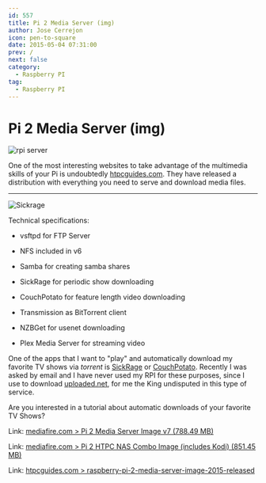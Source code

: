 ```yaml
---
id: 557
title: Pi 2 Media Server (img)
author: Jose Cerrejon
icon: pen-to-square
date: 2015-05-04 07:31:00
prev: /
next: false
category:
  - Raspberry PI
tag:
  - Raspberry PI
---
```


# Pi 2 Media Server (img)

![rpi server](/images/2015/05/raspberry-pi-media-server.png)

One of the most interesting websites to take advantage of the multimedia skills of your Pi is undoubtedly  [htpcguides.com](http://www.htpcguides.com/). They have released a distribution with everything you need to serve and download media files.

- - -
![Sickrage](/images/2015/05/sickrage.png)

Technical specifications: 

* vsftpd for FTP Server

* NFS included in v6

* Samba for creating samba shares

* SickRage for periodic show downloading

* CouchPotato for feature length video downloading

* Transmission as BitTorrent client

* NZBGet for usenet downloading

* Plex Media Server for streaming video

One of the apps that I want to "play" and automatically download my favorite TV shows via *torrent* is [SickRage](https://github.com/SiCKRAGETV/SickRage) or [CouchPotato](https://couchpota.to/). Recently I was asked by email and I have never used my RPI for these purposes, since I use to download  [uploaded.net](http://ul.to/ref/8900882), for me the King undisputed in this type of service.

Are you interested in a tutorial about automatic downloads of your favorite TV Shows?

Link: [mediafire.com > Pi 2 Media Server Image v7 (788.49 MB)](http://www.mediafire.com/download/1kl2jmoyujjv79r/HTPCGuides.Pi.2.Media.Server.v7.zip)

Link: [mediafire.com > Pi 2 HTPC NAS Combo Image (includes Kodi) (851.45 MB)](http://www.mediafire.com/download/2dir53dnt3xnte3/HTPCGuides.Pi.2.HTPC.Combo.v1.zip)

Link: [htpcguides.com > raspberry-pi-2-media-server-image-2015-released](http://www.htpcguides.com/raspberry-pi-2-media-server-image-2015-released/)